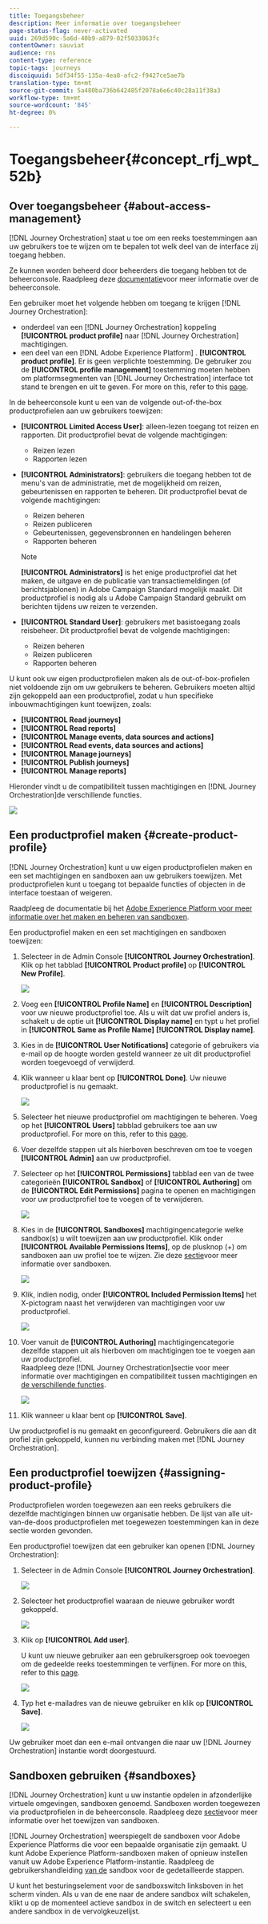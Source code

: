 ```yaml
---
title: Toegangsbeheer
description: Meer informatie over toegangsbeheer
page-status-flag: never-activated
uuid: 269d590c-5a6d-40b9-a879-02f5033863fc
contentOwner: sauviat
audience: rns
content-type: reference
topic-tags: journeys
discoiquuid: 5df34f55-135a-4ea8-afc2-f9427ce5ae7b
translation-type: tm+mt
source-git-commit: 5a480ba736b642485f2078a6e6c40c28a11f38a3
workflow-type: tm+mt
source-wordcount: '845'
ht-degree: 0%

---
```



# Toegangsbeheer{#concept_rfj_wpt_52b}

## Over toegangsbeheer {#about-access-management}

[!DNL Journey Orchestration] staat u toe om een reeks toestemmingen aan uw gebruikers toe te wijzen om te bepalen tot welk deel van de interface zij toegang hebben.

Ze kunnen worden beheerd door beheerders die toegang hebben tot de beheerconsole. Raadpleeg deze [documentatie](https://helpx.adobe.com/enterprise/managing/user-guide.html)voor meer informatie over de beheerconsole.

Een gebruiker moet het volgende hebben om toegang te krijgen [!DNL Journey Orchestration]:

* onderdeel van een [!DNL Journey Orchestration] koppeling **[!UICONTROL product profile]** naar [!DNL Journey Orchestration] machtigingen.
* een deel van een [!DNL Adobe Experience Platform] . **[!UICONTROL product profile]**. Er is geen verplichte toestemming. De gebruiker zou de **[!UICONTROL profile management]** toestemming moeten hebben om platformsegmenten van [!DNL Journey Orchestration] interface tot stand te brengen en uit te geven. For more on this, refer to this [page](https://docs.adobe.com/content/help/en/experience-platform/access-control/home.html#adobe-admin-console).

In de beheerconsole kunt u een van de volgende out-of-the-box productprofielen aan uw gebruikers toewijzen:

* **[!UICONTROL Limited Access User]**: alleen-lezen toegang tot reizen en rapporten. Dit productprofiel bevat de volgende machtigingen:
   * Reizen lezen
   * Rapporten lezen

* **[!UICONTROL Administrators]**: gebruikers die toegang hebben tot de menu&#39;s van de administratie, met de mogelijkheid om reizen, gebeurtenissen en rapporten te beheren. Dit productprofiel bevat de volgende machtigingen:
   * Reizen beheren
   * Reizen publiceren
   * Gebeurtenissen, gegevensbronnen en handelingen beheren
   * Rapporten beheren

   >[!NOTE]
   >
   >**[!UICONTROL Administrators]** is het enige productprofiel dat het maken, de uitgave en de publicatie van transactiemeldingen (of berichtsjablonen) in Adobe Campaign Standard mogelijk maakt. Dit productprofiel is nodig als u Adobe Campaign Standard gebruikt om berichten tijdens uw reizen te verzenden.

* **[!UICONTROL Standard User]**: gebruikers met basistoegang zoals reisbeheer. Dit productprofiel bevat de volgende machtigingen:
   * Reizen beheren
   * Reizen publiceren
   * Rapporten beheren

U kunt ook uw eigen productprofielen maken als de out-of-box-profielen niet voldoende zijn om uw gebruikers te beheren.
Gebruikers moeten altijd zijn gekoppeld aan een productprofiel, zodat u hun specifieke inbouwmachtigingen kunt toewijzen, zoals:

* **[!UICONTROL Read journeys]**
* **[!UICONTROL Read reports]**
* **[!UICONTROL Manage events, data sources and actions]**
* **[!UICONTROL Read events, data sources and actions]**
* **[!UICONTROL Manage journeys]**
* **[!UICONTROL Publish journeys]**
* **[!UICONTROL Manage reports]**

Hieronder vindt u de compatibiliteit tussen machtigingen en [!DNL Journey Orchestration]de verschillende functies.

![](../assets/do-not-localize/journey_permission.png)

## Een productprofiel maken {#create-product-profile}

[!DNL Journey Orchestration] kunt u uw eigen productprofielen maken en een set machtigingen en sandboxen aan uw gebruikers toewijzen. Met productprofielen kunt u toegang tot bepaalde functies of objecten in de interface toestaan of weigeren.

Raadpleeg de documentatie bij het [Adobe Experience Platform voor meer informatie over het maken en beheren van sandboxen](https://docs.adobe.com/content/help/en/experience-platform/sandbox/ui/user-guide.html).

Een productprofiel maken en een set machtigingen en sandboxen toewijzen:

1. Selecteer in de Admin Console **[!UICONTROL Journey Orchestration]**. Klik op het tabblad **[!UICONTROL Product profile]** op **[!UICONTROL New Profile]**.

   ![](../assets/do-not-localize/user_management_5.png)

1. Voeg een **[!UICONTROL Profile Name]** en **[!UICONTROL Description]** voor uw nieuwe productprofiel toe. Als u wilt dat uw profiel anders is, schakelt u de optie uit **[!UICONTROL Display name]** en typt u het profiel in **[!UICONTROL Same as Profile Name]** **[!UICONTROL Display name]**.

1. Kies in de **[!UICONTROL User Notifications]** categorie of gebruikers via e-mail op de hoogte worden gesteld wanneer ze uit dit productprofiel worden toegevoegd of verwijderd.

1. Klik wanneer u klaar bent op **[!UICONTROL Done]**. Uw nieuwe productprofiel is nu gemaakt.

   ![](../assets/do-not-localize/user_management_1.png)

1. Selecteer het nieuwe productprofiel om machtigingen te beheren. Voeg op het **[!UICONTROL Users]** tabblad gebruikers toe aan uw productprofiel. For more on this, refer to this [page](../about/access-management.md#assigning-product-profile).

1. Voer dezelfde stappen uit als hierboven beschreven om toe te voegen **[!UICONTROL Admin]** aan uw productprofiel.

1. Selecteer op het **[!UICONTROL Permissions]** tabblad een van de twee categorieën **[!UICONTROL Sandbox]** of **[!UICONTROL Authoring]** om de **[!UICONTROL Edit Permissions]** pagina te openen en machtigingen voor uw productprofiel toe te voegen of te verwijderen.

   ![](../assets/do-not-localize/user_management_7.png)

1. Kies in de **[!UICONTROL Sandboxes]** machtigingencategorie welke sandbox(s) u wilt toewijzen aan uw productprofiel. Klik onder **[!UICONTROL Available Permissions Items]**, op de plusknop (+) om sandboxen aan uw profiel toe te wijzen. Zie deze [sectie](../about/access-management.md#sandboxes)voor meer informatie over sandboxen.

   ![](../assets/do-not-localize/user_management_8.png)

1. Klik, indien nodig, onder **[!UICONTROL Included Permission Items]** het X-pictogram naast het verwijderen van machtigingen voor uw productprofiel.

   ![](../assets/do-not-localize/user_management_9.png)

1. Voer vanuit de **[!UICONTROL Authoring]** machtigingencategorie dezelfde stappen uit als hierboven om machtigingen toe te voegen aan uw productprofiel.
   <br>Raadpleeg deze [!DNL Journey Orchestration]sectie voor meer informatie over machtigingen en compatibiliteit tussen machtigingen en [de verschillende functies](../about/access-management.md#about-access-management).

   ![](../assets/do-not-localize/user_management_10.png)

1. Klik wanneer u klaar bent op **[!UICONTROL Save]**.

Uw productprofiel is nu gemaakt en geconfigureerd. Gebruikers die aan dit profiel zijn gekoppeld, kunnen nu verbinding maken met [!DNL Journey Orchestration].

## Een productprofiel toewijzen {#assigning-product-profile}

Productprofielen worden toegewezen aan een reeks gebruikers die dezelfde machtigingen binnen uw organisatie hebben.
De lijst van alle uit-van-de-doos productprofielen met toegewezen toestemmingen kan in deze sectie worden gevonden.

Een productprofiel toewijzen dat een gebruiker kan openen [!DNL Journey Orchestration]:

1. Selecteer in de Admin Console **[!UICONTROL Journey Orchestration]**.

   ![](../assets/do-not-localize/user_management.png)

1. Selecteer het productprofiel waaraan de nieuwe gebruiker wordt gekoppeld.

   ![](../assets/do-not-localize/user_management_2.png)

1. Klik op **[!UICONTROL Add user]**.

   U kunt uw nieuwe gebruiker aan een gebruikersgroep ook toevoegen om de gedeelde reeks toestemmingen te verfijnen. For more on this, refer to this [page](https://helpx.adobe.com/enterprise/using/user-groups.html).

   ![](../assets/do-not-localize/user_management_3.png)

1. Typ het e-mailadres van de nieuwe gebruiker en klik op **[!UICONTROL Save]**.

   ![](../assets/do-not-localize/user_management_4.png)

Uw gebruiker moet dan een e-mail ontvangen die naar uw [!DNL Journey Orchestration] instantie wordt doorgestuurd.

## Sandboxen gebruiken {#sandboxes}

[!DNL Journey Orchestration] kunt u uw instantie opdelen in afzonderlijke virtuele omgevingen, sandboxen genoemd.
Sandboxen worden toegewezen via productprofielen in de beheerconsole. Raadpleeg deze [sectie](../about/access-management.md#create-product-profile)voor meer informatie over het toewijzen van sandboxen.

[!DNL Journey Orchestration] weerspiegelt de sandboxen voor Adobe Experience Platforms die voor een bepaalde organisatie zijn gemaakt.
U kunt Adobe Experience Platform-sandboxen maken of opnieuw instellen vanuit uw Adobe Experience Platform-instantie. Raadpleeg de gebruikershandleiding [van de](https://docs.adobe.com/content/help/en/experience-platform/sandbox/ui/user-guide.html) sandbox voor de gedetailleerde stappen.

U kunt het besturingselement voor de sandboxswitch linksboven in het scherm vinden. Als u van de ene naar de andere sandbox wilt schakelen, klikt u op de momenteel actieve sandbox in de switch en selecteert u een andere sandbox in de vervolgkeuzelijst.
